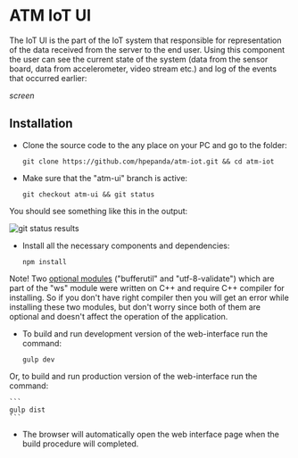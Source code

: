 # ATM IoT UI
The IoT UI is the part of the IoT system that responsible for representation of the data received from the server to the end user. Using this component the user can see the current state of the system (data from the sensor board, data from accelerometer, video stream etc.) and log of the events that occurred earlier:

*screen*
## Installation
+ Clone the source code to the any place on your PC and go to the folder:

    ```
    git clone https://github.com/hpepanda/atm-iot.git && cd atm-iot
    ```
+ Make sure that the "atm-ui" branch is active:

    ```
    git checkout atm-ui && git status
    ```
You should see something like this in the output:

![git status results](https://monosnap.com/file/wmXikpMN5F7Q83BG2Hbn438HtcTPv4.png)

+ Install all the necessary components and dependencies:

    ```
    npm install
    ```
Note! Two [optional modules](https://www.npmjs.com/package/ws#opt-in-for-performance) ("bufferutil" and "utf-8-validate") which are part of the "ws" module were written on C++ and require C++ compiler for installing. So if you don't have right compiler then you will get an error while installing these two modules, but don't worry since both of them are optional and doesn't affect the operation of the application.

+ To build and run development version of the web-interface run the command:

    ```
    gulp dev
    ```
Or, to build and run production version of the web-interface run the command:

    ```
    gulp dist
    ```
+ The browser will automatically open the web interface page when the build procedure will completed.
